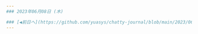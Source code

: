 ```yaml
---
### 2023年06月08日 (木)

### [◀️前日へ](https://github.com/yuasys/chatty-journal/blob/main/2023/06/2023-06-06.md)&emsp;&emsp;&emsp;&emsp;[翌日へ▶️](https://github.com/yuasys/chatty-journal/blob/main/2023/06/2023-06-08.md)
---
```

